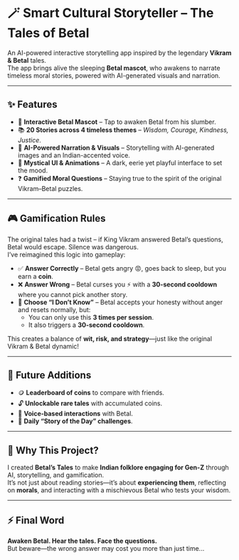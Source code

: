 # 🪄 Smart Cultural Storyteller – The Tales of Betal  

An AI-powered interactive storytelling app inspired by the legendary **Vikram & Betal** tales.  
The app brings alive the sleeping **Betal mascot**, who awakens to narrate timeless moral stories, powered with AI-generated visuals and narration.  

---

## ✨ Features  

- 🧛 **Interactive Betal Mascot** – Tap to awaken Betal from his slumber.  
- 📚 **20 Stories across 4 timeless themes** – *Wisdom, Courage, Kindness, Justice*.  
- 🎨 **AI-Powered Narration & Visuals** – Storytelling with AI-generated images and an Indian-accented voice.  
- 🌌 **Mystical UI & Animations** – A dark, eerie yet playful interface to set the mood.  
- ❓ **Gamified Moral Questions** – Staying true to the spirit of the original Vikram–Betal puzzles.  

---

## 🎮 Gamification Rules  

The original tales had a twist – if King Vikram answered Betal’s questions, Betal would escape. Silence was dangerous.  
I’ve reimagined this logic into gameplay:  

- ✅ **Answer Correctly** – Betal gets angry 😡, goes back to sleep, but you earn a **coin**.  
- ❌ **Answer Wrong** – Betal curses you ⚡ with a **30-second cooldown** where you cannot pick another story.  
- 🤷 **Choose “I Don’t Know”** – Betal accepts your honesty without anger and resets normally, but:  
  - You can only use this **3 times per session**.  
  - It also triggers a **30-second cooldown**.  

This creates a balance of **wit, risk, and strategy**—just like the original Vikram & Betal dynamic!  

---

## 🚀 Future Additions  

- 🪙 **Leaderboard of coins** to compare with friends.  
- 🔓 **Unlockable rare tales** with accumulated coins.  
- 🎤 **Voice-based interactions** with Betal.  
- 📅 **Daily “Story of the Day” challenges**.  

---

## 🌱 Why This Project?  

I created **Betal’s Tales** to make **Indian folklore engaging for Gen-Z** through AI, storytelling, and gamification.  
It’s not just about reading stories—it’s about **experiencing them**, reflecting on **morals**, and interacting with a mischievous Betal who tests your wisdom.  

---

## ⚡ Final Word  

**Awaken Betal. Hear the tales. Face the questions.**  
But beware—the wrong answer may cost you more than just time...  
